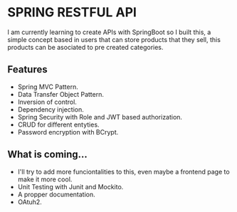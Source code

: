 # SPRING RESTFUL API
I am currently learning to create APIs with SpringBoot so I built this, a simple concept based in users that can store products that they sell, this products can be asociated to pre created categories.

## Features
- Spring MVC Pattern.
- Data Transfer Object Pattern.
- Inversion of control.
- Dependency injection.
- Spring Security with Role and JWT based authorization.
- CRUD for different entyties.
- Password encryption with BCrypt.

## What is coming...
- I'll try to add more funciontalities to this, even maybe a frontend page to make it more cool.
- Unit Testing with Junit and Mockito.
- A propper documentation.
- OAtuh2.
